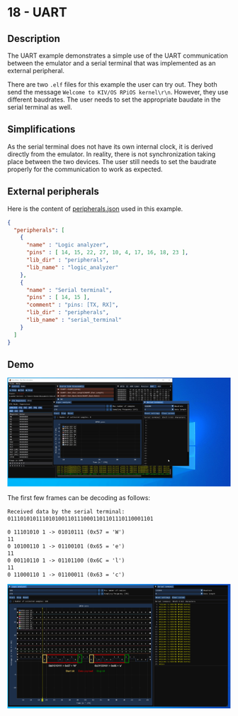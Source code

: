 # 18 - UART

## Description

The UART example demonstrates a simple use of the UART communication between the emulator and a serial terminal that was implemented as an external peripheral.

There are two `.elf` files for this example the user can try out. They both send the message `Welcome to KIV/OS RPiOS kernel\r\n`. However, they use different baudrates. The user needs to set the appropriate baudate in the serial terminal as well. 

## Simplifications

As the serial terminal does not have its own internal clock, it is derived directly from the emulator. In reality, there is not synchronization taking place between the two devices. The user still needs to set the baudrate properly for the communication to work as expected.

## External peripherals

Here is the content of [peripherals.json](../../peripherals.json) used in this example.

```json
{
  "peripherals": [
    {
      "name" : "Logic analyzer",
      "pins" : [ 14, 15, 22, 27, 10, 4, 17, 16, 18, 23 ],
      "lib_dir" : "peripherals",
      "lib_name" : "logic_analyzer"
    },
    {
      "name" : "Serial terminal",
      "pins" : [ 14, 15 ],
      "comment" : "pins: [TX, RX]",
      "lib_dir" : "peripherals",
      "lib_name" : "serial_terminal"
    }
  ]
}

```

## Demo

<img src="../../misc/screenshots/gifs/examples/18-UART.gif">

The first few frames can be decoding as follows:

```
Received data by the serial terminal: 0111010101110101001101110001101101110110001101 
```

```
0 11101010 1 -> 01010111 (0x57 = 'W')
11
0 10100110 1 -> 01100101 (0x65 = 'e')
11
0 00110110 1 -> 01101100 (0x6C = 'l')
11
0 11000110 1 -> 01100011 (0x63 = 'c')
```

<img src="../../misc/screenshots/examples/18-logic_analyzer.png">